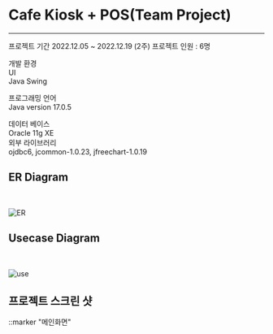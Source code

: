 <h1>Cafe Kiosk + POS(Team Project)</h1>
<hr>
프로젝트 기간 2022.12.05 ~ 2022.12.19 (2주)
프로젝트 인원 : 6명

개발 환경<br>
UI<br>
Java Swing <br>


프로그래밍 언어<br>
Java version 17.0.5

데이터 베이스<br>
Oracle 11g XE<br>
외부 라이브러리<br>
ojdbc6, jcommon-1.0.23, jfreechart-1.0.19<br>

<h2>ER Diagram</h2><br>

![ER](https://user-images.githubusercontent.com/115913274/209953469-fb46e8f5-fd58-4885-ac35-ec73a65850f7.jpg) <br>


<h2> Usecase Diagram</h2><br>

![use](https://user-images.githubusercontent.com/115913274/209953711-5fdcacfa-3a3d-4df7-8a88-ca31cdf4fd3b.jpg) <br>


<h2> 프로젝트 스크린 샷 </h2>
<summary>
  ::marker "메인화면"
<summary>
